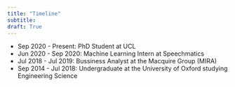 ```yaml
---
title: "Timeline"
subtitle:
draft: True
---
```


* Sep 2020 - Present: PhD Student at UCL
* Jun 2020 - Sep 2020: Machine Learning Intern at Speechmatics
* Jul 2018 - Jul 2019: Bussiness Analyst at the Macquire Group (MIRA)
* Sep 2014 - Jul 2018: Undergraduate at the University of Oxford studying Engineering Science